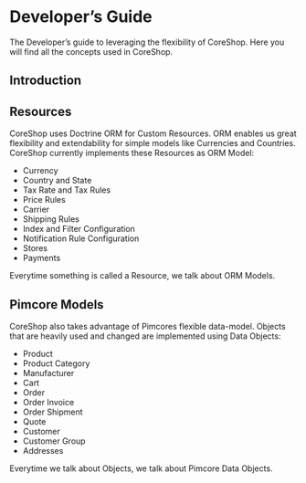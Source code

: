 # Developer’s Guide

The Developer’s guide to leveraging the flexibility of CoreShop. Here you will find all the concepts used in CoreShop.

## Introduction

## Resources

CoreShop uses Doctrine ORM for Custom Resources. ORM enables us great flexibility and extendability for simple models like Currencies and Countries.
CoreShop currently implements these Resources as ORM Model:

 - Currency
 - Country and State
 - Tax Rate and Tax Rules
 - Price Rules
 - Carrier
 - Shipping Rules
 - Index and Filter Configuration
 - Notification Rule Configuration
 - Stores
 - Payments

Everytime something is called a Resource, we talk about ORM Models.

## Pimcore Models

CoreShop also takes advantage of Pimcores flexible data-model.
Objects that are heavily used and changed are implemented using Data Objects:

 - Product
 - Product Category
 - Manufacturer
 - Cart
 - Order
 - Order Invoice
 - Order Shipment
 - Quote
 - Customer
 - Customer Group
 - Addresses

Everytime we talk about Objects, we talk about Pimcore Data Objects.
